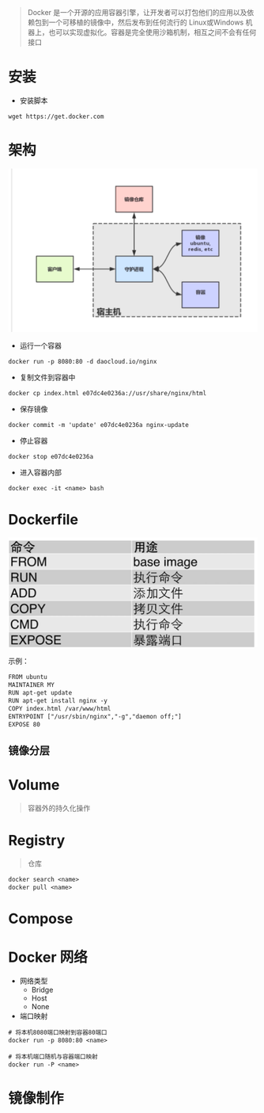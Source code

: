 > Docker 是一个开源的应用容器引擎，让开发者可以打包他们的应用以及依赖包到一个可移植的镜像中，然后发布到任何流行的 Linux或Windows 机器上，也可以实现虚拟化。容器是完全使用沙箱机制，相互之间不会有任何接口

# 安装

- 安装脚本

```shell
wget https://get.docker.com
```

# 架构

![批注 2019-07-25 150512](/assets/批注%202019-07-25%20150512.png)

- 运行一个容器

```shell
docker run -p 8080:80 -d daocloud.io/nginx
```

- 复制文件到容器中

```shell
docker cp index.html e07dc4e0236a://usr/share/nginx/html
```

- 保存镜像

```shell
docker commit -m 'update' e07dc4e0236a nginx-update
```

- 停止容器

```shell
docker stop e07dc4e0236a
```

- 进入容器内部

```shell
docker exec -it <name> bash
```

# Dockerfile

![批注 2019-07-25 153841](/assets/批注%202019-07-25%20153841.png)

示例：

```docker
FROM ubuntu
MAINTAINER MY
RUN apt-get update
RUN apt-get install nginx -y
COPY index.html /var/www/html
ENTRYPOINT ["/usr/sbin/nginx","-g","daemon off;"]
EXPOSE 80
```

## 镜像分层

# Volume

> 容器外的持久化操作

# Registry

> 仓库

```shell
docker search <name>
docker pull <name>
```

# Compose

# Docker 网络

- 网络类型
  - Bridge
  - Host
  - None
- 端口映射

```shell
# 将本机8080端口映射到容器80端口
docker run -p 8080:80 <name>

# 将本机端口随机与容器端口映射
docker run -P <name>
```

# 镜像制作






